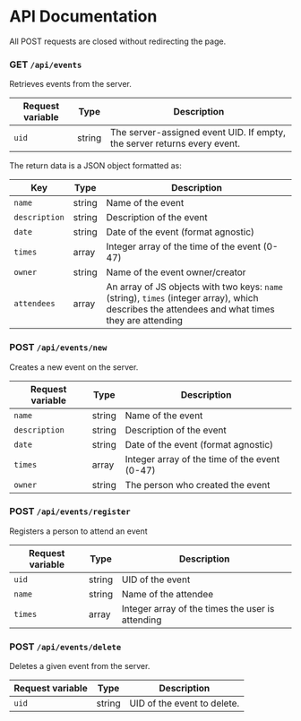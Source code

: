 # API Documentation

All POST requests are closed without redirecting the page.

### GET `/api/events`
Retrieves events from the server.

| Request variable | Type | Description | 
| --- | --- | --- |
| `uid` | string | The server-assigned event UID. If empty, the server returns every event. |

The return data is a JSON object formatted as:

| Key | Type | Description | 
| --- | --- | --- |
| `name` | string | Name of the event |
| `description` | string | Description of the event |
| `date` | string | Date of the event (format agnostic) |
| `times` | array | Integer array of the time of the event (0-47) |
| `owner` | string | Name of the event owner/creator |
| `attendees` | array | An array of JS objects with two keys: `name` (string), `times` (integer array), which describes the attendees and what times they are attending |

### POST `/api/events/new`
Creates a new event on the server.

| Request variable | Type | Description | 
| --- | --- | --- |
| `name` | string | Name of the event |
| `description` | string | Description of the event |
| `date` | string | Date of the event (format agnostic) |
| `times` | array | Integer array of the time of the event (0-47) |
| `owner` | string | The person who created the event |

### POST `/api/events/register`

Registers a person to attend an event

| Request variable | Type | Description | 
| --- | --- | --- |
| `uid` | string | UID of the event |
| `name` | string | Name of the attendee |
| `times` | array | Integer array of the times the user is attending |

### POST `/api/events/delete`
Deletes a given event from the server.

| Request variable | Type | Description | 
| --- | --- | --- |
| `uid` | string | UID of the event to delete. |
